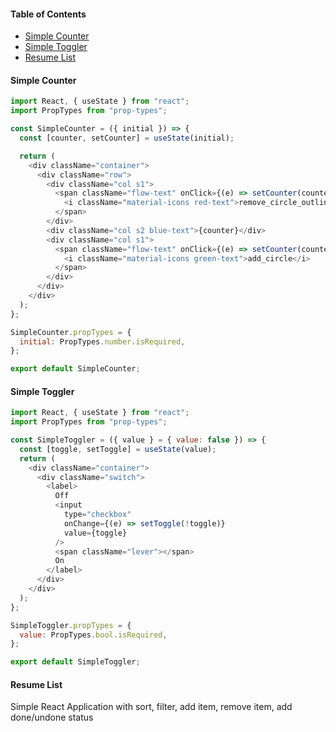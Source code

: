 #### Table of Contents

- [Simple Counter](#counter)
- [Simple Toggler](#simple-toggler)
- [Resume List](#resume-list)

#### Simple Counter

```javascript
import React, { useState } from "react";
import PropTypes from "prop-types";

const SimpleCounter = ({ initial }) => {
  const [counter, setCounter] = useState(initial);

  return (
    <div className="container">
      <div className="row">
        <div className="col s1">
          <span className="flow-text" onClick={(e) => setCounter(counter - 1)}>
            <i className="material-icons red-text">remove_circle_outline</i>
          </span>
        </div>
        <div className="col s2 blue-text">{counter}</div>
        <div className="col s1">
          <span className="flow-text" onClick={(e) => setCounter(counter + 1)}>
            <i className="material-icons green-text">add_circle</i>
          </span>
        </div>
      </div>
    </div>
  );
};

SimpleCounter.propTypes = {
  initial: PropTypes.number.isRequired,
};

export default SimpleCounter;
```

#### Simple Toggler

```javascript
import React, { useState } from "react";
import PropTypes from "prop-types";

const SimpleToggler = ({ value } = { value: false }) => {
  const [toggle, setToggle] = useState(value);
  return (
    <div className="container">
      <div className="switch">
        <label>
          Off
          <input
            type="checkbox"
            onChange={(e) => setToggle(!toggle)}
            value={toggle}
          />
          <span className="lever"></span>
          On
        </label>
      </div>
    </div>
  );
};

SimpleToggler.propTypes = {
  value: PropTypes.bool.isRequired,
};

export default SimpleToggler;
```

#### Resume List

Simple React Application with sort, filter, add item, remove item, add done/undone status
